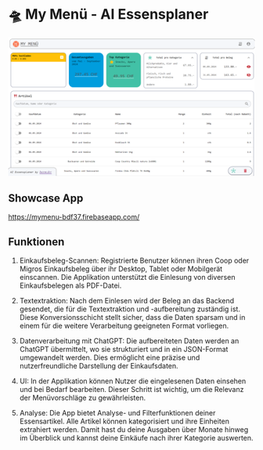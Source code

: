 # 🛸 My Menü - AI Essensplaner

![alt text](image-1.png)

## Showcase App

<https://mymenu-bdf37.firebaseapp.com/>

## Funktionen

1. Einkaufsbeleg-Scannen: Registrierte Benutzer können ihren Coop oder Migros Einkaufsbeleg über ihr Desktop, Tablet oder Mobilgerät einscannen. Die Applikation unterstützt die Einlesung von diversen Einkaufsbelegen als PDF-Datei.

2. Textextraktion: Nach dem Einlesen wird der Beleg an das Backend gesendet, die für die Textextraktion und -aufbereitung zuständig ist. Diese Konversionsschicht stellt sicher, dass die Daten sparsam und in einem für die weitere Verarbeitung geeigneten Format vorliegen.

3. Datenverarbeitung mit ChatGPT: Die aufbereiteten Daten werden an ChatGPT übermittelt, wo sie strukturiert und in ein JSON-Format umgewandelt werden. Dies ermöglicht eine präzise und nutzerfreundliche Darstellung der Einkaufsdaten.

4. UI: In der Applikation können Nutzer die eingelesenen Daten einsehen und bei Bedarf bearbeiten. Dieser Schritt ist wichtig, um die Relevanz der Menüvorschläge zu gewährleisten.

5. Analyse: Die App bietet Analyse- und Filterfunktionen deiner Essensartikel. Alle Artikel können kategorisiert und ihre Einheiten extrahiert werden. Damit hast du deine Ausgaben über Monate hinweg im Überblick und kannst deine Einkäufe nach ihrer Kategorie auswerten.
